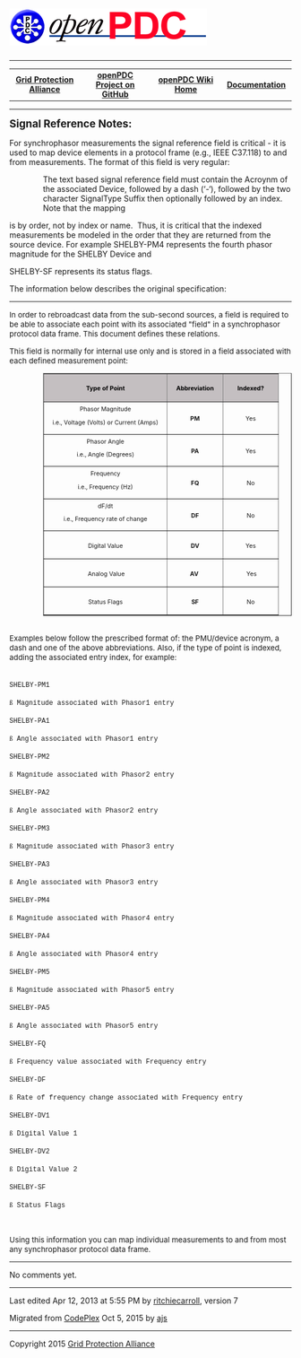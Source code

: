 

<html lang="en" xmlns="http://www.w3.org/1999/xhtml">

<head>

<meta charset="utf-8" />

<title>Developers About the Signal Reference</title>



<!--HtmlToGmd.Head-->



<!--/HtmlToGmd.Head-->

</head>

<body>

<h1><a href="https://github.com/GridProtectionAlliance/openPDC/tree/master/Source/Documentation/wiki/openPDC_Home.md"><img src="https://github.com/GridProtectionAlliance/openPDC/blob/master/Source/Documentation/wiki/openPDC_Logo.png" alt="The Open Source Phasor Data Concentrator" /></a></h1>

<hr />

<!--HtmlToGmd.Body-->

<div id="NavigationMenu">

<table style="width: 100%; border-collapse: collapse; border: 0px solid gray;">

<tr>

<td style="width: 25%; text-align:center;"><b><a href="http://www.gridprotectionalliance.org">Grid Protection Alliance</a></b></td>

<td style="width: 25%; text-align:center;"><b><a href="https://github.com/GridProtectionAlliance/openPDC">openPDC Project on GitHub</a></b></td>

<td style="width: 25%; text-align:center;"><b><a href="https://github.com/GridProtectionAlliance/openPDC/tree/master/Documentation/wiki/openPDC_Home.md">openPDC Wiki Home</a></b></td>

<td style="width: 25%; text-align:center;"><b><a href="https://github.com/GridProtectionAlliance/openPDC/tree/master/Documentation/wiki/openPDC_Documentation_Home.md">Documentation</a></b></td>

</tr>

</table>

</div>

<hr />

<!--/HtmlToGmd.Body-->



<div class="WikiContent">

<div class="wikidoc">

<p><strong><span style="font-size:14pt">Signal Reference Notes:</span></strong></p>

<p>For synchrophasor measurements the signal reference field is critical - it is used to map device elements in a protocol frame (e.g., IEEE C37.118) to and from measurements. The format of this field is very regular:&nbsp;</p>

<p style="padding-left:60px">The text based signal reference field must contain the Acroynm of the associated Device, followed by a dash (&lsquo;-&lsquo;), followed by the two character SignalType Suffix then optionally followed by an index. Note that the mapping

 is by order, not by index or name.&nbsp; Thus, it is critical that the indexed measurements be modeled in the order that they are returned from the source device. For example SHELBY-PM4 represents the fourth phasor magnitude for the SHELBY Device and&nbsp;

 SHELBY-SF represents its status flags.</p>

<p>The information below describes the original specification:</p>

<hr>

<p><span style="font-size:10pt">In order to rebroadcast data from the sub-second sources, a field is required to be able to associate each point with its associated &quot;field&quot; in a synchrophasor protocol data frame. This document defines these relations.</span></p>

<p><span style="font-size:10pt">This field is normally for internal use only and is stored in a field associated with each defined measurement point:</span></p>

<div style="padding-left:60px">

<table border="1" cellspacing="0" cellpadding="0">

<tbody>

<tr align="center" valign="middle" style="background-color:#c4bfc1; height:50px">

<td width="205"><span style="color:#000000"><strong><span style="font-size:8pt">Type of Point</span></strong></span></td>

<td width="85"><span style="color:#000000"><strong><span style="font-size:8pt">Abbreviation</span></strong></span></td>

<td width="84"><span style="color:#000000"><strong><span style="font-size:8pt">Indexed?</span></strong></span></td>

</tr>

<tr align="center" valign="middle" style="height:50px">

<td width="205"><span style="font-size:8pt">Phasor Magnitude<br>

i.e., Voltage (Volts) or Current (Amps)</span></td>

<td width="85"><strong><span style="font-size:8pt">PM</span></strong></td>

<td width="84"><span style="font-size:8pt">Yes</span></td>

</tr>

<tr align="center" valign="middle" style="height:50px">

<td width="205"><span style="font-size:8pt">Phasor Angle<br>

i.e., Angle (Degrees)</span></td>

<td width="85"><strong><span style="font-size:8pt">PA</span></strong></td>

<td width="84"><span style="font-size:8pt">Yes</span></td>

</tr>

<tr align="center" valign="middle" style="height:50px">

<td width="205"><span style="font-size:8pt">Frequency<br>

i.e., Frequency (Hz)</span></td>

<td width="85"><strong><span style="font-size:8pt">FQ</span></strong></td>

<td width="84"><span style="font-size:8pt">No</span></td>

</tr>

<tr align="center" valign="middle" style="height:50px">

<td width="205"><span style="font-size:8pt">dF/dt<br>

i.e., Frequency rate of change</span></td>

<td width="85"><strong><span style="font-size:8pt">DF</span></strong></td>

<td width="84"><span style="font-size:8pt">No</span></td>

</tr>

<tr align="center" valign="middle" style="height:50px">

<td width="205"><span style="font-size:8pt">Digital Value</span></td>

<td width="85"><strong><span style="font-size:8pt">DV</span> </strong></td>

<td width="84"><span style="font-size:8pt">Yes</span></td>

</tr>

<tr align="center" valign="middle" style="height:50px">

<td width="205"><span style="font-size:8pt">&nbsp;</span><span style="font-size:8pt">Analog Value</span></td>

<td width="85"><strong><span style="font-size:8pt">AV&nbsp;</span></strong></td>

<td width="84"><span style="font-size:8pt">&nbsp;Yes</span></td>

</tr>

<tr align="center" valign="middle" style="height:50px">

<td width="205"><span style="font-size:8pt">Status Flags</span></td>

<td width="85"><strong><span style="font-size:8pt">SF</span></strong></td>

<td width="84"><span style="font-size:8pt">No</span></td>

</tr>

</tbody>

</table>

</div>

<div><span style="font-size:10pt">&nbsp;</span></div>

<div><span style="font-size:10pt">Examples below follow the prescribed format of: the PMU/device acronym, a dash and one of the above abbreviations. Also, if the type of point is indexed, adding the associated entry index, for example:</span></div>

<div><span style="font-size:10pt">&nbsp;</span></div>

<p style="margin-top:0in; margin-right:0in; margin-bottom:.0001pt; margin-left:.5in; line-height:normal; page-break-after:avoid">

<span style="font-size:9.0pt; font-family:&quot;Courier New&quot;">SHELBY-PM1&nbsp;&nbsp; </span>

<span style="font-size:9.0pt; font-family:Wingdings">&szlig;</span><span style="font-size:9.0pt; font-family:&quot;Courier New&quot;"> Magnitude associated with Phasor1 entry</span></p>

<p style="margin-top:0in; margin-right:0in; margin-bottom:.0001pt; margin-left:.5in; line-height:normal; page-break-after:avoid">

<span style="font-size:9.0pt; font-family:&quot;Courier New&quot;">SHELBY-PA1&nbsp;&nbsp; </span>

<span style="font-size:9.0pt; font-family:Wingdings">&szlig;</span><span style="font-size:9.0pt; font-family:&quot;Courier New&quot;"> Angle associated with Phasor1 entry</span></p>

<p style="margin-top:0in; margin-right:0in; margin-bottom:.0001pt; margin-left:.5in; line-height:normal; page-break-after:avoid">

<span style="font-size:9.0pt; font-family:&quot;Courier New&quot;">SHELBY-PM2&nbsp;&nbsp; </span>

<span style="font-size:9.0pt; font-family:Wingdings">&szlig;</span><span style="font-size:9.0pt; font-family:&quot;Courier New&quot;"> Magnitude associated with Phasor2 entry</span></p>

<p style="margin-top:0in; margin-right:0in; margin-bottom:.0001pt; margin-left:.5in; line-height:normal; page-break-after:avoid">

<span style="font-size:9.0pt; font-family:&quot;Courier New&quot;">SHELBY-PA2&nbsp;&nbsp; </span>

<span style="font-size:9.0pt; font-family:Wingdings">&szlig;</span><span style="font-size:9.0pt; font-family:&quot;Courier New&quot;"> Angle associated with Phasor2 entry</span></p>

<p style="margin-top:0in; margin-right:0in; margin-bottom:.0001pt; margin-left:.5in; line-height:normal; page-break-after:avoid">

<span style="font-size:9.0pt; font-family:&quot;Courier New&quot;">SHELBY-PM3&nbsp;&nbsp; </span>

<span style="font-size:9.0pt; font-family:Wingdings">&szlig;</span><span style="font-size:9.0pt; font-family:&quot;Courier New&quot;"> Magnitude associated with Phasor3 entry</span></p>

<p style="margin-top:0in; margin-right:0in; margin-bottom:.0001pt; margin-left:.5in; line-height:normal; page-break-after:avoid">

<span style="font-size:9.0pt; font-family:&quot;Courier New&quot;">SHELBY-PA3&nbsp;&nbsp; </span>

<span style="font-size:9.0pt; font-family:Wingdings">&szlig;</span><span style="font-size:9.0pt; font-family:&quot;Courier New&quot;"> Angle associated with Phasor3 entry</span></p>

<p style="margin-top:0in; margin-right:0in; margin-bottom:.0001pt; margin-left:.5in; line-height:normal; page-break-after:avoid">

<span style="font-size:9.0pt; font-family:&quot;Courier New&quot;">SHELBY-PM4&nbsp;&nbsp; </span>

<span style="font-size:9.0pt; font-family:Wingdings">&szlig;</span><span style="font-size:9.0pt; font-family:&quot;Courier New&quot;"> Magnitude associated with Phasor4 entry</span></p>

<p style="margin-top:0in; margin-right:0in; margin-bottom:.0001pt; margin-left:.5in; line-height:normal; page-break-after:avoid">

<span style="font-size:9.0pt; font-family:&quot;Courier New&quot;">SHELBY-PA4&nbsp;&nbsp; </span>

<span style="font-size:9.0pt; font-family:Wingdings">&szlig;</span><span style="font-size:9.0pt; font-family:&quot;Courier New&quot;"> Angle associated with Phasor4 entry</span></p>

<p style="margin-top:0in; margin-right:0in; margin-bottom:.0001pt; margin-left:.5in; line-height:normal; page-break-after:avoid">

<span style="font-size:9.0pt; font-family:&quot;Courier New&quot;">SHELBY-PM5&nbsp;&nbsp; </span>

<span style="font-size:9.0pt; font-family:Wingdings">&szlig;</span><span style="font-size:9.0pt; font-family:&quot;Courier New&quot;"> Magnitude associated with Phasor5 entry</span></p>

<p style="margin-top:0in; margin-right:0in; margin-bottom:.0001pt; margin-left:.5in; line-height:normal; page-break-after:avoid">

<span style="font-size:9.0pt; font-family:&quot;Courier New&quot;">SHELBY-PA5&nbsp;&nbsp; </span>

<span style="font-size:9.0pt; font-family:Wingdings">&szlig;</span><span style="font-size:9.0pt; font-family:&quot;Courier New&quot;"> Angle associated with Phasor5 entry</span></p>

<p style="margin-top:0in; margin-right:0in; margin-bottom:.0001pt; margin-left:.5in; line-height:normal; page-break-after:avoid">

<span style="font-size:9.0pt; font-family:&quot;Courier New&quot;">SHELBY-FQ&nbsp;&nbsp;&nbsp;

</span><span style="font-size:9.0pt; font-family:Wingdings">&szlig;</span><span style="font-size:9.0pt; font-family:&quot;Courier New&quot;"> Frequency value associated with Frequency entry</span></p>

<p style="margin-top:0in; margin-right:0in; margin-bottom:.0001pt; margin-left:.5in; line-height:normal; page-break-after:avoid">

<span style="font-size:9.0pt; font-family:&quot;Courier New&quot;">SHELBY-DF&nbsp;&nbsp;&nbsp;

</span><span style="font-size:9.0pt; font-family:Wingdings">&szlig;</span><span style="font-size:9.0pt; font-family:&quot;Courier New&quot;"> Rate of frequency change associated with Frequency entry</span></p>

<p style="margin-top:0in; margin-right:0in; margin-bottom:.0001pt; margin-left:.5in; line-height:normal; page-break-after:avoid">

<span style="font-size:9.0pt; font-family:&quot;Courier New&quot;">SHELBY-DV1&nbsp;&nbsp; </span>

<span style="font-size:9.0pt; font-family:Wingdings">&szlig;</span><span style="font-size:9.0pt; font-family:&quot;Courier New&quot;"> Digital Value 1</span></p>

<p style="margin-top:0in; margin-right:0in; margin-bottom:.0001pt; margin-left:.5in; line-height:normal; page-break-after:avoid">

<span style="font-size:9.0pt; font-family:&quot;Courier New&quot;">SHELBY-DV2&nbsp;&nbsp; </span>

<span style="font-size:9.0pt; font-family:Wingdings">&szlig;</span><span style="font-size:9.0pt; font-family:&quot;Courier New&quot;"> Digital Value 2</span></p>

<p style="margin-top:0in; margin-right:0in; margin-bottom:.0001pt; margin-left:.5in; line-height:normal; page-break-after:avoid">

<span style="font-size:9.0pt; font-family:&quot;Courier New&quot;">SHELBY-SF&nbsp;&nbsp;&nbsp;

</span><span style="font-size:9.0pt; font-family:Wingdings">&szlig;</span><span style="font-size:9.0pt; font-family:&quot;Courier New&quot;"> Status Flags</span></p>

<p><span style="font-size:10pt">&nbsp;</span></p>

<p><span style="font-size:10pt">Using this information you can map individual measurements to and from most any synchrophasor protocol data frame.</span></p>

</div>

</div>

<hr />

<div class="WikiComments">

<div id="wikiCommentsEmpty">No comments yet.<br></div>

</div>

<div id="footer">

<hr />

Last edited <span class="smartDate" title="4/12/2013 5:55:03 PM" LocalTimeTicks="1365814503">Apr 12, 2013 at 5:55 PM</span> by <a id="wikiEditByLink" href="https://github.com/GridProtectionAlliance/openPDC/tree/master/Source/Documentation/wiki/Contributors/ritchiecarroll.md">ritchiecarroll</a>, version 7<br />

Migrated from <a href="http://openpdc.codeplex.com/wikipage?title=About%20the%20Signal%20Reference">CodePlex</a> Oct 5, 2015 by <a href="https://github.com/GridProtectionAlliance/openPDC/tree/master/Source/Documentation/wiki/Contributors/ajstadlin.md">ajs</a>

</div>



<!--HtmlToGmd.Foot-->

<div id="copyright">

<hr />

Copyright 2015 <a href="http://www.gridprotectionoalliance.org">Grid Protection Alliance</a>

</div>

<!--/HtmlToGmd.Foot-->

</body>

</html>


